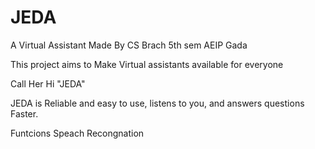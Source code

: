 # JEDA

A Virtual Assistant Made By CS Brach 5th sem AEIP Gada

This project aims to Make Virtual assistants available for everyone 

Call Her Hi "JEDA"

JEDA is Reliable and easy to use, listens to you, and answers questions Faster.

Funtcions
    Speach Recongnation